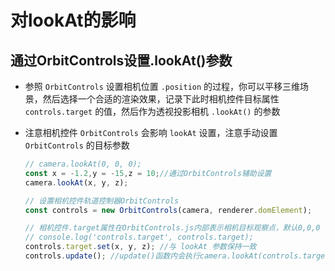 # 对lookAt的影响

## 通过OrbitControls设置.lookAt()参数

+ 参照 `OrbitControls` 设置相机位置 `.position` 的过程，你可以平移三维场景，然后选择一个合适的渲染效果，记录下此时相机控件目标属性 `controls.target` 的值，然后作为透视投影相机 `.lookAt()` 的参数

+ 注意相机控件 `OrbitControls` 会影响 `lookAt` 设置，注意手动设置 `OrbitControls` 的目标参数

  ```js
  // camera.lookAt(0, 0, 0);
  const x = -1.2,y = -15,z = 10;//通过OrbitControls辅助设置
  camera.lookAt(x, y, z);

  // 设置相机控件轨道控制器OrbitControls
  const controls = new OrbitControls(camera, renderer.domElement);

  // 相机控件.target属性在OrbitControls.js内部表示相机目标观察点，默认0,0,0
  // console.log('controls.target', controls.target);
  controls.target.set(x, y, z); //与 lookAt 参数保持一致
  controls.update(); //update()函数内会执行camera.lookAt(controls.target)
  ```
